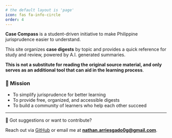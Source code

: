 ```yaml
---
# the default layout is 'page'
icon: fas fa-info-circle
order: 4
---
```


**Case Compass** is a student-driven initiative to make Philippine jurisprudence easier to understand. 

This site organizes **case digests** by topic and provides a quick reference for study and review, powered by A.I. generated summaries. 

**This is not a substitute for reading the original source material, and only serves as an additional tool that can aid in the learning process**.

### 🎯 Mission
- To simplify jurisprudence for better learning  
- To provide free, organized, and accessible digests  
- To build a community of learners who help each other succeed 

---

📩 Got suggestions or want to contribute? 

Reach out via [GitHub](https://github.com/n-e-t-a-n) or email me at **nathan.arriesgado0g@gmail.com**.